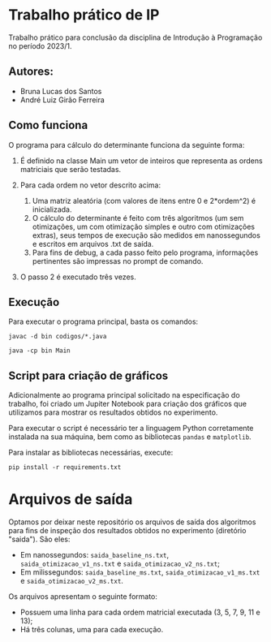 # Trabalho prático de IP

Trabalho prático para conclusão da disciplina de Introdução à Programação no período 2023/1.

## Autores:

- Bruna Lucas dos Santos
- André Luiz Girão Ferreira

## Como funciona

O programa para cálculo do determinante funciona da seguinte forma:

1. É definido na classe Main um vetor de inteiros que representa as ordens matriciais que serão testadas.

2. Para cada ordem no vetor descrito acima:

   1. Uma matriz aleatória (com valores de itens entre 0 e 2\*ordem^2) é inicializada.
   2. O cálculo do determinante é feito com três algoritmos (um sem otimizações, um com otimização simples e outro com otimizações extras), seus tempos de execução são medidos em nanossegundos e escritos em arquivos .txt de saída.
   3. Para fins de debug, a cada passo feito pelo programa, informações pertinentes são impressas no prompt de comando.

3. O passo 2 é executado três vezes.

## Execução

Para executar o programa principal, basta os comandos:

```
javac -d bin codigos/*.java
```

```
java -cp bin Main
```

## Script para criação de gráficos

Adicionalmente ao programa principal solicitado na especificação do trabalho, foi criado um Jupiter Notebook para criação dos gráficos que utilizamos para mostrar os resultados obtidos no experimento.

Para executar o script é necessário ter a linguagem Python corretamente instalada na sua máquina, bem como as bibliotecas `pandas` e `matplotlib`.

Para instalar as bibliotecas necessárias, execute:

```
pip install -r requirements.txt
```

# Arquivos de saída

Optamos por deixar neste repositório os arquivos de saída dos algoritmos para fins de inspeção dos resultados obtidos no experimento (diretório "saida"). São eles:

- Em nanossegundos: `saida_baseline_ns.txt`, `saida_otimizacao_v1_ns.txt` e `saida_otimizacao_v2_ns.txt`;
- Em milissegundos: `saida_baseline_ms.txt`, `saida_otimizacao_v1_ms.txt` e `saida_otimizacao_v2_ms.txt`.

Os arquivos apresentam o seguinte formato:

- Possuem uma linha para cada ordem matricial executada (3, 5, 7, 9, 11 e 13);
- Há três colunas, uma para cada execução.
